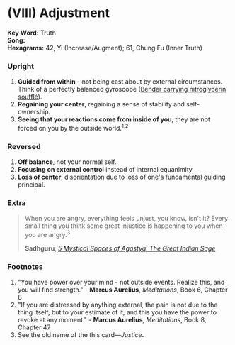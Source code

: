 # (VIII) Adjustment

**Key Word:** Truth  
**Song:**   
**Hexagrams:** 42, Yi (Increase/Augment); 61, Chung Fu (Inner Truth)



### Upright

1) **Guided from within** - not being cast about by external circumstances. Think of a perfectly balanced gyroscope ([Bender carrying nitroglycerin soufflé](https://www.youtube.com/watch?v=7ztF8lqZjHI)).
2) **Regaining your center**, regaining a sense of stability and self-ownership.
3) **Seeing that your reactions come from inside of you**, they are not forced on you by the outside world.<sup>1,2</sup>



### Reversed

1) **Off balance**, not your normal self.
2) **Focusing on external control** instead of internal equanimity
3) **Loss of center**, disorientation due to loss of one's fundamental guiding principal.



### Extra

>When you are angry, everything feels unjust, you know, isn't it? Every small thing you think some great injustice is happening to you when you are angry.<sup>3</sup>
>
>**Sadhguru**, [*5 Mystical Spaces of Agastya, The Great Indian Sage*](https://www.youtube.com/watch?v=wv-aai4rw5I&t=411s)



### Footnotes

1. "You have power over your mind - not outside events. Realize this, and you will find strength." - **Marcus Aurelius**, *Meditations*, Book 6, Chapter 8
2. "If you are distressed by anything external, the pain is not due to the thing itself, but to your estimate of it; and this you have the power to revoke at any moment." - **Marcus Aurelius**, *Meditations*, Book 8, Chapter 47
3. See the old name of the this card—*Justice*.



